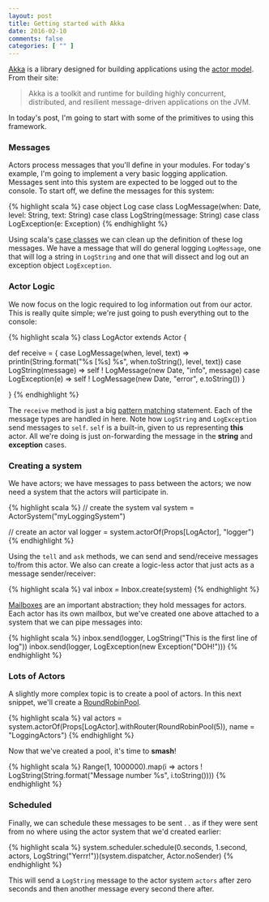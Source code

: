 ```yaml
---
layout: post
title: Getting started with Akka
date: 2016-02-10
comments: false
categories: [ "" ]
---
```


[Akka](http://akka.io/) is a library designed for building applications using the [actor model](https://en.wikipedia.org/wiki/Actor_model). From their site:

> Akka is a toolkit and runtime for building highly concurrent, distributed, and resilient message-driven applications on the JVM.

In today's post, I'm going to start with some of the primitives to using this framework.

### Messages

Actors process messages that you'll define in your modules. For today's example, I'm going to implement a very basic logging application. Messages sent into this system are expected to be logged out to the console. To start off, we define the messages for this system:

{% highlight scala %}
case object Log
case class LogMessage(when: Date, level: String, text: String)
case class LogString(message: String)
case class LogException(e: Exception)
{% endhighlight %}

Using scala's [case classes](http://docs.scala-lang.org/tutorials/tour/case-classes.html) we can clean up the definition of these log messages. We have a message that will do general logging `LogMessage`, one that will log a string in `LogString` and one that will dissect and log out an exception object `LogException`.

### Actor Logic

We now focus on the logic required to log information out from our actor. This is really quite simple; we're just going to push everything out to the console:

{% highlight scala %}
class LogActor extends Actor {

  def receive = {
    case LogMessage(when, level, text) => println(String.format("%s [%s] %s", when.toString(), level, text))
    case LogString(message) => self ! LogMessage(new Date, "info", message)
    case LogException(e) => self ! LogMessage(new Date, "error", e.toString())
  }

}
{% endhighlight %}

The `receive` method is just a big [pattern matching](http://docs.scala-lang.org/tutorials/tour/pattern-matching.html) statement. Each of the message types are handled in here. Note how `LogString` and `LogException` send messages to `self`. `self` is a built-in, given to us representing **this** actor. All we're doing is just on-forwarding the message in the **string** and **exception** cases.

### Creating a system

We have actors; we have messages to pass between the actors; we now need a system that the actors will participate in.

{% highlight scala %}
// create the system
val system = ActorSystem("myLoggingSystem")

// create an actor
val logger = system.actorOf(Props[LogActor], "logger")
{% endhighlight %}

Using the `tell` and `ask` methods, we can send and send/receive messages to/from this actor. We also can create a logic-less actor that just acts as a message sender/receiver:

{% highlight scala %}
val inbox = Inbox.create(system)
{% endhighlight %}

[Mailboxes](http://doc.akka.io/docs/akka/current/scala/mailboxes.html) are an important abstraction; they hold messages for actors. Each actor has its own mailbox, but we've created one above attached to a system that we can pipe messages into:

{% highlight scala %}
inbox.send(logger, LogString("This is the first line of log"))
inbox.send(logger, LogException(new Exception("DOH!")))
{% endhighlight %}

### Lots of Actors

A slightly more complex topic is to create a pool of actors. In this next snippet, we'll create a [RoundRobinPool](http://doc.akka.io/japi/akka/2.3.8/akka/routing/RoundRobinPool.html).

{% highlight scala %}
val actors = system.actorOf(Props[LogActor].withRouter(RoundRobinPool(5)), name = "LoggingActors")
{% endhighlight %}

Now that we've created a pool, it's time to **smash**!

{% highlight scala %}
Range(1, 1000000).map(i => actors ! LogString(String.format("Message number %s", i.toString())))
{% endhighlight %}

### Scheduled

Finally, we can schedule these messages to be sent . . as if they were sent from no where using the actor system that we'd created earlier:

{% highlight scala %}
system.scheduler.schedule(0.seconds, 1.second, actors, LogString("Yerrr!"))(system.dispatcher, Actor.noSender)
{% endhighlight %}

This will send a `LogString` message to the actor system `actors` after zero seconds and then another message every second there after.

